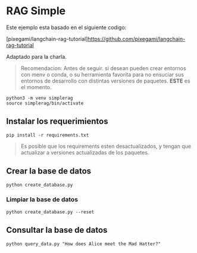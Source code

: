 # RAG Simple

Este ejemplo esta basado en el siguiente codigo:

[pixegami/langchain-rag-tutorial]https://github.com/pixegami/langchain-rag-tutorial

Adaptado para la charla.

> Recomendacion: Antes de seguir. si desean pueden crear entornos con menv o conda, o su herramienta favorita para no ensuciar sus entornos de desarrollo con distintas versiones de paquetes. **ESTE** es el momento.

```
python3 -m venv simplerag
source simplerag/bin/activate
```

## Instalar los requerimientos
```
pip install -r requirements.txt
```

> Es posible que los requirements esten desactualizados, y tengan que actualizar a versiones actualizadas de los paquetes.

## Crear la base de datos
```
python create_database.py
```

### Limpiar la base de datos
```
python create_database.py --reset
```

## Consultar la base de datos
```
python query_data.py "How does Alice meet the Mad Hatter?"
```
